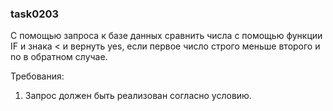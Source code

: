 
### task0203

С помощью запроса к базе данных сравнить числа с помощью функции IF и знака < и вернуть yes,
если первое число строго меньше второго и no в обратном случае.


Требования:
1.	Запрос должен быть реализован согласно условию.


